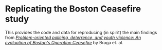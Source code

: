 # Replicating the Boston Ceasefire study

This provides the code and data for reproducing (in spirit) the main findings from *[Problem-oriented policing, deterrence, and youth violence: An evaluation of Boston's Operation Ceasefire](https://www.d.umn.edu/~jmaahs/Correctional%20Assessment/Articles/Braga_problem_oriented%20policing_deterrence.pdf)* by Braga et. al. 
